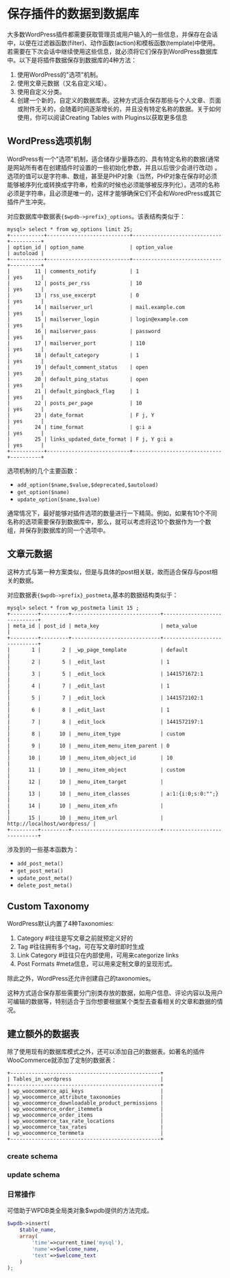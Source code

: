 # 保存插件的数据到数据库

大多数WordPress插件都需要获取管理员或用户输入的一些信息，并保存在会话中，以便在过滤器函数(filter)、动作函数(action)和模板函数(template)中使用。若需要在下次会话中继续使用这些信息，就必须将它们保存到WordPress数据库中。以下是将插件数据保存到数据库的4种方法：

1. 使用WordPress的"选项"机制。
2. 使用文章元数据（又名自定义域）。
3. 使用自定义分类。
4. 创建一个新的，自定义的数据库表。这种方式适合保存那些与个人文章、页面或附件无关的，会随着时间逐渐增长的，并且没有特定名称的数据。关于如何使用，你可以阅读Creating Tables with Plugins以获取更多信息

## WordPress选项机制

WordPress有一个"选项"机制，适合储存少量静态的、具有特定名称的数据(通常是网站所有者在创建插件时设置的一些初始化参数，并且以后很少会进行改动) 。
选项的值可以是字符串、数组，甚至是PHP对象（当然，PHP对象在保存时必须能够被序列化或转换成字符串，检索的时候也必须能够被反序列化）。选项的名称必须是字符串，且必须是唯一的，这样才能够确保它们不会和WoredPress或其它插件产生冲突。

对应数据库中数据表`{$wpdb->prefix}_options`。该表结构类似于：

```
mysql> select * from wp_options limit 25;
+-----------+---------------------------+-----------------------------+----------+
| option_id | option_name               | option_value                | autoload |
+-----------+---------------------------+-----------------------------+----------+
|        11 | comments_notify           | 1                           | yes      |
|        12 | posts_per_rss             | 10                          | yes      |
|        13 | rss_use_excerpt           | 0                           | yes      |
|        14 | mailserver_url            | mail.example.com            | yes      |
|        15 | mailserver_login          | login@example.com           | yes      |
|        16 | mailserver_pass           | password                    | yes      |
|        17 | mailserver_port           | 110                         | yes      |
|        18 | default_category          | 1                           | yes      |
|        19 | default_comment_status    | open                        | yes      |
|        20 | default_ping_status       | open                        | yes      |
|        21 | default_pingback_flag     | 1                           | yes      |
|        22 | posts_per_page            | 10                          | yes      |
|        23 | date_format               | F j, Y                      | yes      |
|        24 | time_format               | g:i a                       | yes      |
|        25 | links_updated_date_format | F j, Y g:i a                | yes      |
+-----------+---------------------------+-----------------------------+----------+
```

选项机制的几个主要函数：

* `add_option($name,$value,$deprecated,$autoload)`
* `get_option($name)`
* `update_option($name,$value)`

通常情况下，最好能够对插件选项的数量进行一下精简。例如，如果有10个不同名称的选项需要保存到数据库中，那么，就可以考虑将这10个数据作为一个数组，并保存到数据库的同一个选项中。 

## 文章元数据

这种方式与第一种方案类似，但是与具体的post相关联，故而适合保存与post相关的数据。

对应数据表`{$wpdb->prefix}_postmeta`,基本的数据结构类似于：

```
mysql> select * from wp_postmeta limit 15 ;
+---------+---------+-----------------------------+-----------------------------+
| meta_id | post_id | meta_key                    | meta_value                  |
+---------+---------+-----------------------------+-----------------------------+
|       1 |       2 | _wp_page_template           | default                     |
|       2 |       5 | _edit_last                  | 1                           |
|       3 |       5 | _edit_lock                  | 1441571672:1                |
|       4 |       7 | _edit_last                  | 1                           |
|       5 |       7 | _edit_lock                  | 1441572102:1                |
|       6 |       8 | _edit_last                  | 1                           |
|       7 |       8 | _edit_lock                  | 1441572197:1                |
|       8 |      10 | _menu_item_type             | custom                      |
|       9 |      10 | _menu_item_menu_item_parent | 0                           |
|      10 |      10 | _menu_item_object_id        | 10                          |
|      11 |      10 | _menu_item_object           | custom                      |
|      12 |      10 | _menu_item_target           |                             |
|      13 |      10 | _menu_item_classes          | a:1:{i:0;s:0:"";}           |
|      14 |      10 | _menu_item_xfn              |                             |
|      15 |      10 | _menu_item_url              | http://localhost/wordpress/ |
+---------+---------+-----------------------------+-----------------------------+

```

涉及到的一些基本函数为：

* `add_post_meta()`
* `get_post_meta()`
* `update_post_meta()`
* `delete_post_meta()`


## Custom Taxonomy

WordPress默认内置了4种Taxonomies:

1. Category      #往往是写文章之前就预定义好的
2. Tag           #往往拥有多个tag，可在写文章时即时生成
3. Link Category #往往只在内部使用，可用来categorize links
4. Post Formats  #meta信息，可以用来定制文章的呈现形式。

除此之外，WordPress还允许创建自己的taxonomies。

这种方式适合保存那些需要分门别类存放的数据，如用户信息、评论内容以及用户可编辑的数据等，特别适合于当你想要根据某个类型去查看相关的文章和数据的情况。




## 建立额外的数据表

除了使用现有的数据库模式之外，还可以添加自己的数据表。如著名的插件WooCommerce就添加了定制的数据表：

```
+-------------------------------------------------+
| Tables_in_wordpress                             |
+-------------------------------------------------+
| wp_woocommerce_api_keys                         |
| wp_woocommerce_attribute_taxonomies             |
| wp_woocommerce_downloadable_product_permissions |
| wp_woocommerce_order_itemmeta                   |
| wp_woocommerce_order_items                      |
| wp_woocommerce_tax_rate_locations               |
| wp_woocommerce_tax_rates                        |
| wp_woocommerce_termmeta                         |
+-------------------------------------------------+

```

### create schema

### update schema

### 日常操作

可借助于WPDB类全局类对象$wpdb提供的方法完成。

```PHP
$wpdb->insert(
    $table_name,
    array(
        'time'=>current_time('mysql'),
        'name'=>$welcome_name,
        'text'=>$welcome_text
    )
);
```





